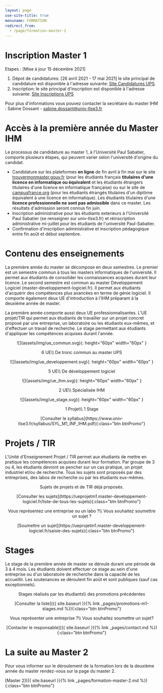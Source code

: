 ```yaml
---
layout: page
use-site-title: true
menuname: FORMATION
redirect_from:
  - /page/formation-master-1
---
```


# Inscription Master 1

Etapes : [Mise à jour 15 décembre 2021]

1. Dépot de candidatures: [26 avril 2021 - 17 mai 2021] le site principal de candidature est disponible à l'adresse suivante: [Site Candidatures UPS](https://www.univ-tlse3.fr/candidatures-et-inscriptions/candidatures).
2. Inscription: le site principal d'inscription est disponible à l'adresse suivante: [Site Inscriptions UPS](https://www.univ-tlse3.fr/candidatures-et-inscriptions/inscriptions)

Pour plus d'informations vous pouvez contacter la secrétaire du master IHM :
Sabine Dossant - [sabine.dossant@univ-tlse3.fr](mailto:sabine.dossant@univ-tlse3.fr)


# Accès à la première année du Master IHM

Le processus de candidature au master 1, à l'Université Paul Sabatier, comporte plusieurs étapes, qui peuvent varier selon l'université d'origine du candidat.

* Candidature sur les plateformes **en ligne** de fin avril à fin mai sur le site [trouvermonmaster.gouv.fr](https://www.trouvermonmaster.gouv.fr/) 
(pour les étudiants français **titulaires d'une licence en informatique ou équivalent** et 
les étudiants étrangers titulaires d'une licence en informatique française) ou sur le 
site de [campusfrance.org](https://www.campusfrance.org/) (pour les étudiants étrangés titulaires d'un diplôme équivalent à une licence en informatique).
Les étudiants titulaires d'une **licence professionnelle ne sont pas admissible** dans ce master. Les résultats d'admission seront connus fin juin.
* Inscription administrative pour les étudiants exterieurs à l'Université Paul Sabatier (se renseigner sur univ-tlse3.fr) 
et réinscription administrative mi-juillet pour les étudiants de l'université Paul-Sabatier.
* Confirmation d'inscription administrative et inscription pédagogique entre fin août et début septembre.
 

# Contenu des enseignements

La première année du master se décompose en deux semestres. Le premier est un semestre commun à tous les masters informatiques de l'université. 
Il permet aux étudiants de consolider les connaissances acquises durant leur licence.
Le second semestre est commun au master Développement Logiciel (master-developpement-logiciel.fr). Il permet aux étudiants d'acquérir des compétences plus avancées en terme de génie logiciel. 
Il comporte également deux UE d'introduction à l'IHM préparant à la deuxième année de master.

La première année comporte aussi deux UE professionnalisantes. 
L'UE projet/TIR qui permet aux étudiants de travailler sur un projet concret proposé par une entreprise, un laboratoire ou les étudiants eux-mêmes, et d'effectuer un travail de recherche. 
Le stage permettant aux étudiants d'appliquer les compétences acquises durant l'année.

<div class="row">
<div class="col-sm-3">
<p style="text-align:center">
![](assets/img/ue_commun.svg){: height="60px" width="60px" }
</p>
<p style="text-align:center">
6 UE\\
De tronc commun au master UPS
</p>
</div>
<div class="col-sm-3">
<p style="text-align:center">
![](assets/img/ue_developpement.svg){: height="60px" width="60px" }
</p>
<p style="text-align:center">
5 UE\\
De développement logiciel
</p>
</div>
<div class="col-sm-3">
<p style="text-align:center">
![](assets/img/ue_ihm.svg){: height="60px" width="60px" }
</p>
<p style="text-align:center">
2 UE\\
Spécialisée IHM
</p>
</div>
<div class="col-sm-3">
<p style="text-align:center">
![](assets/img/ue_stage.svg){: height="60px" width="60px" }
</p>
<p style="text-align:center">
1 Projet\\
1 Stage
</p>
</div>
</div>
 
<p style="text-align:center">
[Consulter le syllabus](https://www.univ-tlse3.fr/syllabus/SYL_M1_INF_IHM.pdf){:class="btn btnPromo"}
</p>

# Projets / TIR

L'Unité d'Enseignement Projet / TIR permet aux étudiants de mettre en pratique les compétences acquises durant leur formation. 
Par groupe de 3 ou 4, les étudiants devront se pencher sur un cas pratique, un projet industriel et/ou de recherche. 
Tous les sujets sont proposés par des entreprises, des labos de recherche ou par les étudiants eux-mêmes.

<div class="row">
<div class="col-sm-6">
<p style="text-align:center">
Sujets de projets et de TIR déjà proposés.
</p>
<p style="text-align:center">
[Consulter les sujets](https://ueprojetm1.master-developpement-logiciel.fr/liste-de-tous-les-sujets){:class="btn btnPromo"}
</p>
</div>
<div class="col-sm-6">
<p style="text-align:center">
Vous représentez une entreprise ou un labo ?\\
Vous souhaitez soumettre un sujet ?
</p>
<p style="text-align:center">
[Soumettre un sujet](https://ueprojetm1.master-developpement-logiciel.fr/saisie-des-sujets){:class="btn btnPromo"}
</p>
</div>
</div>


# Stages

Le stage de la première année de master se déroule durant une période de 3 à 4 mois. 
Les étudiants doivent effectuer ce stage au sein d'une entreprise ou d'un laboratoire de recherche dans la capacité de les accueillir. 
Les soutenances se déroulent fin août et sont publiques (sauf cas exceptionnels).

<div class="row">
<div class="col-sm-6">
<p style="text-align:center">
Stages réalisés par les étudiants\\
des promotions précédentes
</p>
<p style="text-align:center">
[Consulter la liste]({{ site.baseurl }}{% link _pages/promotions-m1-stages.md %}){:class="btn btnPromo"}
</p>
</div>
<div class="col-sm-6">
<p style="text-align:center">
Vous représenter une entreprise ?\\
Vous souhaitez soumettre un sujet?
</p>
<p style="text-align:center">
[Contacter le responsable]({{ site.baseurl }}{% link _pages/contact.md %}){:class="btn btnPromo"}
</p>
</div>
</div>

# La suite au Master 2

Pour vous informer sur le déroulement de la formation lors de la deuxième année du master rendez-vous sur la page du master 2.

[Master 2]({{ site.baseurl }}{% link _pages/formation-master-2.md %}){:class="btn btnPromo"}
